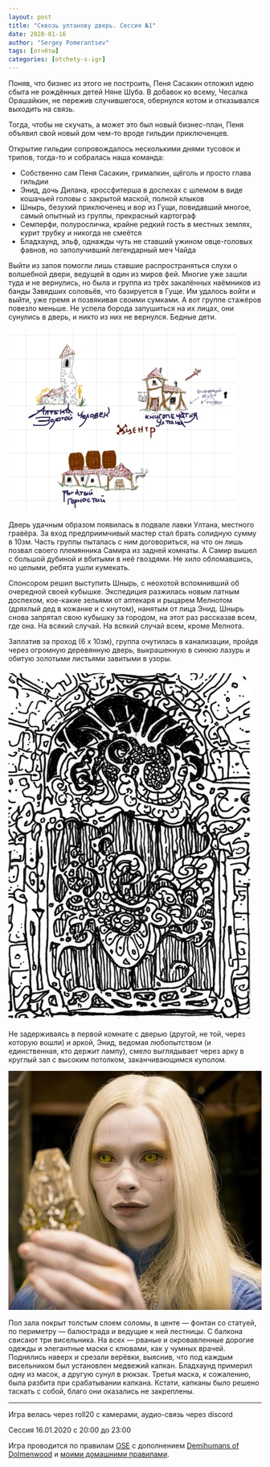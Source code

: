 ```yaml
---
layout: post
title: "Сквозь ултанову дверь. Сессия №1"
date: 2020-01-16
author: "Sergey Pomerantsev"
tags: [отчёты]
categories: [otchety-s-igr]
---
```


Поняв, что бизнес из этого не построить, Пеня Сасакин отложил идею сбыта не рождённых детей Няне Шуба. В добавок ко всему, Чесалка Орашайкин, не пережив случившегося, обернулся котом и отказывался выходить на связь.

Тогда, чтобы не скучать, а может это был новый бизнес-план, Пеня объявил свой новый дом чем-то вроде гильдии приключенцев.

Открытие гильдии сопровождалось несколькими днями тусовок и трипов, тогда-то и собралась наша команда:

- Собственно сам Пеня Сасакин, грималкин, щёголь и просто глава гильдии
- Энид, дочь Дилана, кроссфитерша в доспехах с шлемом в виде кошачьей головы с закрытой маской, полной клыков
- Шнырь, безухий приключенец и вор из Гущи, повидавший многое, самый опытный из группы, прекрасный картограф
- Семперфи, полуросличка, крайне редкий гость в местных землях, курит трубку и никогда не смеётся
- Бладхаунд, эльф, однажды чуть не ставший ужином овце-головых фавнов, но заполучивший легендарный меч Чайда

Выйти из запоя помогли лишь ставшие распространяться слухи о волшебной двери, ведущей в один из миров фей. Многие уже зашли туда и не вернулись, но была и группа из трёх закалённых наёмников из банды Завядших соловьёв, что базируется в Гуще. Им удалось войти и выйти, уже гремя и позвякивая своими сумками. А вот группе стажёров повезло меньше. Не успела борода запушиться на их лицах, они сунулись в дверь, и никто из них не вернулся. Бедные дети.

![Зарисовка посещённых в Гладороге заведений. Ransvind (Шнырь) 2020](/assets/images/ultan_1_1.jpg)

Дверь удачным образом появилась в подвале лавки Ултана, местного гравёра. За вход предприимчивый мастер стал брать солидную сумму в 10зм. Часть группы пыталась с ним договориться, на что он лишь позвал своего племянника Самира из задней комнаты. А Самир вышел с большой дубиной и вбитыми в неё гвоздями. Не хило обломавшись, но целыми, ребята ушли кумекать.

Спонсором решил выступить Шнырь, с неохотой вспомнивший об очередной своей кубышке. Экспедиция разжилась новым латным доспехом, кое-какие зельями от аптекаря и рыцарем Мелнотом (дряхлый дед в кожанке и с кнутом), нанятым от лица Энид. Шнырь снова запрятал свою кубышку за городом, на этот раз рассказав всем, где она. На всякий случай. На всякий случай всем, кроме Мелнота.

Заплатив за проход (6 х 10зм), группа очутилась в канализации, пройдя через огромную деревянную дверь, выкрашенную в синюю лазурь и обитую золотыми листьями завитыми в узоры.

![У задней стены крошечного, покрытого паутиной и пылью помещения под лестницей гравёра, где потолок самый высокий, стоит невероятная дверь, три фута в ширину и шесть в высоту. Она окрашена в лазурный синий цвет, с золотыми листьями в закрученных узорах, которые блестят в свете свечей.](/assets/images/ultan_1_2.jpg)

Не задерживаясь в первой комнате с дверью (другой, не той, через которую вошли) и аркой, Энид, ведомая любопытством (и единственная, кто держит лампу), смело выглядывает через арку в круглый зал с высоким потолком, заканчивающимся куполом.

![Как игроки представили себе висельников.](/assets/images/ultan_1_3.jpg)

Пол зала покрыт толстым слоем соломы, в центе — фонтан со статуей, по периметру — балюстрада и ведущие к ней лестницы. С балкона свисают три висельника. На всех — рваные и окровавленные дорогие одежды и элегантные маски с клювами, как у чумных врачей. Поднялись наверх и срезали верёвки, выяснив, что под каждым висельником был установлен медвежий капкан. Бладхаунд примерил одну из масок, а другую сунул в рюкзак. Третья маска, к сожалению, была разбита при срабатывании капкана. Кстати, капканы было решено таскать с собой, благо они оказались не закреплены.

---	

Игра велась через roll20 с камерами, аудио-связь через discord

Сессия 16.01.2020 с 20:00 до 23:00

Игра проводится по правилам [OSE](https://ose.ruleplaying.com/) c дополнением [Demihumans of Dolmenwood](https://docs.google.com/document/d/1daIiaMoYlEb0tD5Ef7CU7W189cRns_UgXriePPj6ktk/edit) и [моими домашними правилами](https://docs.google.com/document/d/1UBRN9XMcaotLbzjYuXPwu192-ijSDO1T7-A3fNhyeq0/edit).
